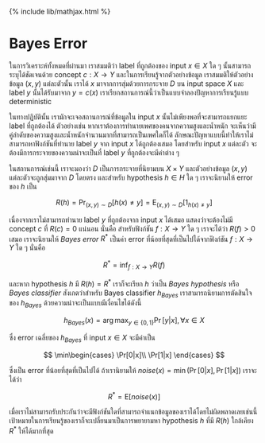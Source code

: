 {% include lib/mathjax.html %}
# Bayes Error

ในการวิเคราะห์ทั้งหมดที่ผ่านมา เราสมมติว่า label ที่ถูกต้องของ input $x\in X$ ใด ๆ นั้นสามารถระบุได้ชัดเจนด้วย
concept $c:X\to Y$ และในการเรียนรู้จากตัวอย่างข้อมูล เราสมมติให้ตัวอย่างข้อมูล $(x,y)$ แต่ละตัวนั้น เราได้ $x$
มาจากการสุ่มด้วยการกระจาย $D$ บน input space $X$ และ label $y$ นั้นได้รับมาจาก $y=c(x)$
เราเรียกสถานการณ์นี้ว่าเป็นแบบจำลองปัญหาการเรียนรู้แบบ deterministic

ในทางปฏิบัตินั้น เรามักจะเจอสถานการณ์ที่ข้อมูลใน input $x$ นั้นไม่เพียงพอที่จะสามารถแยกแยะ label ที่ถูกต้องได้
ตัวอย่างเช่น หากเราต้องการทำนายเพศของคนจากความสูงและน้ำหนัก
จะเห็นว่ามีคู่ลำดับของความสูงและน้ำหนักจำนวนมากที่สามารถเป็นเพศใดก็ได้ ลักษณะปัญหาแบบนี้ทำให้เราไม่สามารถหาฟังก์ชันที่ทำนาย label
$y$ จาก input $x$ ได้ถูกต้องเสมอ โดยสำหรับ input $x$ แต่ละตัว จะต้องมีการกระจายของความน่าจะเป็นที่ label $y$
ที่ถูกต้องจะมีค่าต่าง ๆ

ในสถานการณ์เช่นนี้ เราจะมองว่า $D$ เป็นการกระจายที่นิยามบน $X\times Y$ และตัวอย่างข้อมูล $(x,y)$
แต่ละตัวจะถูกสุ่มมาจาก $D$ โดยตรง และสำหรับ hypothesis $h\in H$ ใด ๆ เราจะนิยามให้
error ของ $h$ เป็น

$$
R(h)=\Pr_{(x,y)\sim D}[h(x)\neq y]=\text{E}_{(x,y)\sim D}[1_{h(x)\neq y}]
$$

เนื่องจากเราไม่สามารถทำนาย label $y$ ที่ถูกต้องจาก input $x$ ได้เสมอ แสดงว่าจะต้องไม่มี concept $c$
ที่ $R(c)=0$ แน่นอน นั่นคือ สำหรับฟังก์ชัน $f:X\to Y$ ใด ๆ เราจะได้ว่า $R(f)>0$ เสมอ
เราจะนิยามให้ _Bayes error_ $R^*$ เป็นค่า error ที่น้อยที่สุดที่เป็นไปได้จากฟังก์ชัน $f:X\to Y$ ใด ๆ
นั่นคือ

$$
R^* = \inf_{f:X\to Y}R(f)
$$

และหาก hypothesis $h$ มี $R(h)=R^*$ เราก็จะเรียก $h$ ว่าเป็น _Bayes hypothesis_ หรือ
_Bayes classifier_ สังเกตว่าสำหรับ Bayes classifier $h_{Bayes}$ เราสามารถนิยามการตัดสินใจของ
$h_{Bayes}$ ด้วยความน่าจะเป็นแบบมีเงื่อนไขได้ดังนี้

$$
h_{Bayes}(x) = \arg\max_{y\in\{0,1\}}\Pr[y|x], \forall x\in X
$$

ซึ่ง error เฉลี่ยของ $h_{Bayes}$ ที่ input $x\in X$ จะมีค่าเป็น

$$
\min\begin{cases}
\Pr[0|x]\\
\Pr[1|x]
\end{cases}
$$

ซึ่งเป็น error ที่น้อยที่สุดที่เป็นไปได้ ถ้าเรานิยามให้
$noise(x)=\min(\Pr[0|x],\Pr[1|x])$
เราจะได้ว่า

$$
R^* = \text{E}[noise(x)]
$$

เมื่อเราไม่สามารถรับประกันว่าจะมีฟังก์ชันใดที่สามารถจำแนกข้อมูลของเราได้โดยไม่ผิดพลาดเลยเช่นนี้
เป้าหมายในการเรียนรู้ของเราก็จะเปลี่ยนมาเป็นการพยายามหา hypothesis $h$ ที่มี $R(h)$ ใกล้เคียง $R^*$
ให้ได้มากที่สุด
